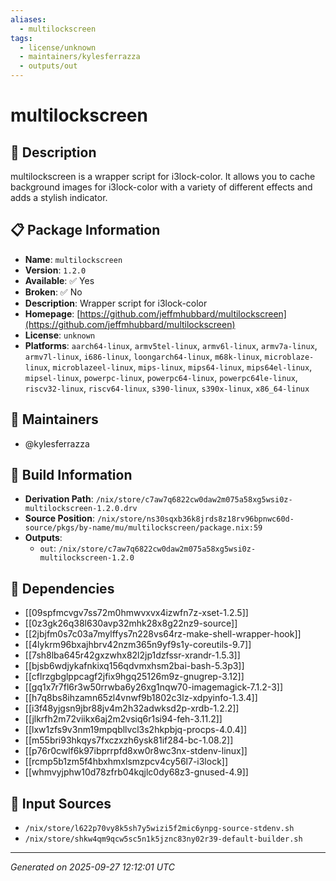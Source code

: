 ```yaml
---
aliases:
  - multilockscreen
tags:
  - license/unknown
  - maintainers/kylesferrazza
  - outputs/out
---
```


# multilockscreen

## 📝 Description

multilockscreen is a wrapper script for i3lock-color.
It allows you to cache background images for i3lock-color with a variety of different effects and adds a stylish indicator.


## 📋 Package Information

- **Name**: `multilockscreen`
- **Version**: `1.2.0`
- **Available**: ✅ Yes
- **Broken**: ✅ No
- **Description**: Wrapper script for i3lock-color
- **Homepage**: [https://github.com/jeffmhubbard/multilockscreen](https://github.com/jeffmhubbard/multilockscreen)
- **License**: `unknown`
- **Platforms**: `aarch64-linux`, `armv5tel-linux`, `armv6l-linux`, `armv7a-linux`, `armv7l-linux`, `i686-linux`, `loongarch64-linux`, `m68k-linux`, `microblaze-linux`, `microblazeel-linux`, `mips-linux`, `mips64-linux`, `mips64el-linux`, `mipsel-linux`, `powerpc-linux`, `powerpc64-linux`, `powerpc64le-linux`, `riscv32-linux`, `riscv64-linux`, `s390-linux`, `s390x-linux`, `x86_64-linux`
## 👥 Maintainers

- @kylesferrazza


## 🔧 Build Information

- **Derivation Path**: `/nix/store/c7aw7q6822cw0daw2m075a58xg5wsi0z-multilockscreen-1.2.0.drv`
- **Source Position**: `/nix/store/ns30sqxb36k8jrds8z18rv96bpnwc60d-source/pkgs/by-name/mu/multilockscreen/package.nix:59`
- **Outputs**:
  - `out`:  `/nix/store/c7aw7q6822cw0daw2m075a58xg5wsi0z-multilockscreen-1.2.0`

## 🔗 Dependencies

- [[09spfmcvgv7ss72m0hmwvxvx4izwfn7z-xset-1.2.5]]
- [[0z3gk26q38l630avp32mhk28x8g22nz9-source]]
- [[2jbjfm0s7c03a7mylffys7n228vs64rz-make-shell-wrapper-hook]]
- [[4lykrm96bxajhbrv42nzm365n9yf9s1y-coreutils-9.7]]
- [[7sh8lba645r42gxzwhx82l2jp1dzfssr-xrandr-1.5.3]]
- [[bjsb6wdjykafnkixq156qdvmxhsm2bai-bash-5.3p3]]
- [[cflrzgbglppcagf2jfix9hgq25126m9z-gnugrep-3.12]]
- [[gq1x7r7fl6r3w50rrwba6y26xg1nqw70-imagemagick-7.1.2-3]]
- [[h7q8bs8ihzamn65zl4vnwf9b1802c3lz-xdpyinfo-1.3.4]]
- [[i3f48yjgsn9jbr88jv4m2h32adwksd2p-xrdb-1.2.2]]
- [[jlkrfh2m72viikx6aj2m2vsiq6r1si94-feh-3.11.2]]
- [[lxw1zfs9v3nm19mpqbllvcl3s2hkpbjq-procps-4.0.4]]
- [[m55bri93hkqys7fxczxzh6ysk81if284-bc-1.08.2]]
- [[p76r0cwlf6k97ibprrpfd8xw0r8wc3nx-stdenv-linux]]
- [[rcmp5b1zm5f4hbxhmxlsmzpcv4cy56l7-i3lock]]
- [[whmvyjphw10d78zfrb04kqjlc0dy68z3-gnused-4.9]]

## 📁 Input Sources

- `/nix/store/l622p70vy8k5sh7y5wizi5f2mic6ynpg-source-stdenv.sh`
- `/nix/store/shkw4qm9qcw5sc5n1k5jznc83ny02r39-default-builder.sh`

---
*Generated on 2025-09-27 12:12:01 UTC*
